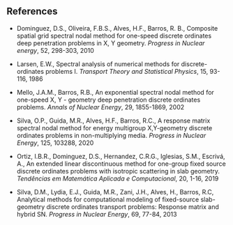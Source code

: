 ## References
- Dominguez, D.S., Oliveira, F.B.S., Alves, H.F., Barros, R. B., Composite spatial grid spectral nodal method for one-speed discrete ordinates deep penetration problems in X, Y geometry. *Progress in Nuclear energy*, 52, 298-303, 2010

- Larsen, E.W., Spectral analysis of numerical methods for discrete-ordinates problems I. *Transport Theory and Statistical Physics*, 15, 93-116, 1986

- Mello, J.A.M., Barros, R.B., An exponential spectral nodal method for one-speed X, Y - geometry deep penetration discrete ordinates problems. *Annals of Nuclear Energy*, 29, 1855-1869, 2002

- Silva, O.P., Guida, M.R., Alves, H.F., Barros, R.C., A response matrix spectral nodal method for energy multigroup X,Y-geometry discrete ordinates problems in non-multiplying media. *Progress in Nuclear Energy*, 125, 103288, 2020

- Ortiz, I.B.R., Dominguez, D.S., Hernandez, C.R.G., Iglesias, S.M., Escrivá, A., An extended linear discontinuous method for one-group fixed source discrete ordinates problems with isotropic scattering in slab geometry. *Tendências em Matemática Aplicada e Computacional*, 20, 1-16, 2019

- Silva, D.M., Lydia, E.J., Guida, M.R., Zani, J.H., Alves, H., Barros, R.C, Analytical methods for computational modeling of fixed-source slab-geometry discrete ordinates transport problems: Response matrix and hybrid SN. *Progress in Nuclear Energy*, 69, 77-84, 2013
